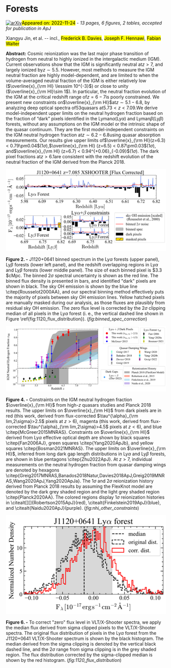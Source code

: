 <div class="macros" style="visibility:hidden;">
$\newcommand{\ensuremath}{}$
$\newcommand{\xspace}{}$
$\newcommand{\object}[1]{\texttt{#1}}$
$\newcommand{\farcs}{{.}''}$
$\newcommand{\farcm}{{.}'}$
$\newcommand{\arcsec}{''}$
$\newcommand{\arcmin}{'}$
$\newcommand{\ion}[2]{#1#2}$
$\newcommand{\textsc}[1]{\textrm{#1}}$
$\newcommand{\hl}[1]{\textrm{#1}}$
$\newcommand{\vdag}{(v)^\dagger}$
$\newcommand$
$\newcommand$</div>

<div class="macros" style="visibility:hidden;">
$\newcommand{$\ensuremath$}{}$
$\newcommand{$\xspace$}{}$
$\newcommand{$\object$}[1]{\texttt{#1}}$
$\newcommand{$\farcs$}{{.}''}$
$\newcommand{$\farcm$}{{.}'}$
$\newcommand{$\arcsec$}{''}$
$\newcommand{$\arcmin$}{'}$
$\newcommand{$\ion$}[2]{#1#2}$
$\newcommand{$\textsc$}[1]{\textrm{#1}}$
$\newcommand{$\hl$}[1]{\textrm{#1}}$
$\newcommand{$\vdag$}{(v)^\dagger}$
$\newcommand$
$\newcommand$</div>



<div id="title">

#  Forests

</div>
<div id="comments">

[![arXiv](https://img.shields.io/badge/arXiv-2211.12613-b31b1b.svg)](https://arxiv.org/abs/2211.12613)<mark>Appeared on: 2022-11-24</mark> - _13 pages, 6 figures, 2 tables, accepted for publication in ApJ_

</div>
<div id="authors">

Xiangyu Jin, et al. -- incl., <mark>Frederick B. Davies</mark>, <mark>Joseph F. Hennawi</mark>, <mark>Fabian Walter</mark>

</div>
<div id="abstract">

**Abstract:** Cosmic reionization was the last major phase transition of hydrogen from neutral to highly ionized in the intergalactic medium (IGM). Current observations show that the IGM is significantly neutral at$z>7$, and largely ionized by$z\sim5.5$. However, most methods to measure the IGM neutral fraction are highly model-dependent, and are limited to when the volume-averaged neutral fraction of the IGM is either relatively low ($\overline{x}_{\rm HI} \lesssim 10^{-3}$) or close to unity ($\overline{x}_{\rm HI}\sim 1$). In particular, the neutral fraction evolution of the IGM at the critical redshift range of$z=6-7$is poorly constrained. We present new constraints on$\overline{x}_{\rm HI}$at$z\sim5.1-6.8$, by analyzing deep optical spectra of$53$quasars at$5.73<z<7.09$.We derive model-independent upper limits on the neutral hydrogen fraction based on the fraction of “dark” pixels identified in the Lyman$\alpha$(Ly$\alpha$) and Lyman$\beta$(Ly$\beta$) forests, without any assumptions on the IGM model or the intrinsic shape of the quasar continuum. They are the first model-independent constraints on the IGM neutral hydrogen fraction at$z\sim6.2-6.8$using quasar absorption measurements. Our results give upper limits of$\overline{x}_{\rm HI}(z=6.3) < 0.79\pm0.04$(1$\sigma$),$\overline{x}_{\rm HI} (z=6.5) < 0.87\pm0.03$(1$\sigma$), and$\overline{x}_{\rm HI} (z=6.7) < 0.94^{+0.06}_{-0.09}$(1$\sigma$). The dark pixel fractions at$z>6.1$are consistent with the redshift evolution of the neutral fraction of the IGM derived from the Planck 2018.

</div>

<div id="div_fig1">

<img src="tmp_2211.12613/./J1120_bin_spec_corr_sky_zoomin.png" alt="Fig2" width="100%"/>

**Figure 2. -** J1120+0641 binned spectrum in the Ly$\alpha$ forests (upper panel), Ly$\beta$ forests (lower left panel), and the redshift overlapping regions in Ly$\alpha$ and Ly$\beta$ forests (lower middle panel). The size of each binned pixel is $3.3 $cMpc. The binned $2\sigma$ spectral uncertainty is shown as the red line. The binned flux density is presented in bars, and identified "dark" pixels are shown in black. The sky OH emission is shown by the blue line \citep{Rousselot2000AA}, and our spectral binning method effectively puts the majority of pixels between sky OH emission lines. Yellow hatched pixels are manually masked during our analysis, as those fluxes are plausibly from residual sky OH emission. The zero flux level is corrected by the $2\sigma$ clipping median of all pixels in the Ly$\alpha$ forest (i. e., the vertical dashed line shown in Figure \ref{fig:1120_flux_distribution}).
     (*fig:binned_spec_correction*)

</div>
<div id="div_fig2">

<img src="tmp_2211.12613/./xhi_other_constrain_cut_misc_scale.png" alt="Fig4" width="100%"/>

**Figure 4. -** Constraints on the IGM neutral hydrogen fraction $\overline{x}_{\rm HI}$ from high-$z$ quasars studies and Planck 2018 results. The upper limits on $\overline{x}_{\rm HI}$ from dark pixels are in red (this work, derived from flux-corrected $\tau^{\alpha}_{\rm lim,2\sigma}>2.5$ pixels at $z>6$), magenta (this work, derived from flux-corrected $\tau^{\alpha}_{\rm lim,2\sigma}>4.5$ pixels at $z<6$), and blue \citep{McGreer2015MNRAS}. Constraints on $\overline{x}_{\rm HI}$ derived from Ly$\alpha$ effective optical depth are shown by black squares \citep{Fan2006AJ}, green squares \citep{Yang2020ApJb}, and yellow squares \citep{Bosman2021MNRAS}. The upper limits on $\overline{x}_{\rm HI}$, inferred from long dark gap length distributions in Ly$\alpha$ and Ly$\beta$ forests, are shown in blue pentagons \citep{Zhu2022ApJ}. At $z>7$, individual measurements on the neutral hydrogen fraction from quasar damping wings are denoted by hexagons \citep{Greig2017MNRAS,Banados2018Natur,Davies2018ApJ,Greig2019MNRAS,Wang2020ApJ,Yang2020ApJa}. The $1\sigma$ and $2\sigma$ reionization history derived from Planck 2018 results by assuming the FlexKnot model are denoted by the dark grey shaded region and the light grey shaded region \citep{Planck2020AA}. The colored regions display $1\sigma$ reionization histories in \citealt[][]{Robertson2015ApJ}(red), \citealt{Finkelstein2019ApJ}(blue), and \citealt{Naidu2020ApJ}(purple). (*fig:nhi_other_constraints*)

</div>
<div id="div_fig3">

<img src="tmp_2211.12613/./J1120_flux_distribution.png" alt="Fig6" width="100%"/>

**Figure 6. -** To correct "zero" flux level in VLT/X-Shooter spectra, we apply the median flux derived from sigma clipped pixels to the VLT/X-Shooter spectra. The original flux distribution of pixels in the Ly$\alpha$ forest from the J1120+0641 VLT/X-Shooter spectrum is shown by the black histogram. The median derived from the sigma clipping is denoted by the vertical black dashed line, and the 2$\sigma$ range from sigma clipping is in the grey shaded region. The flux distribution corrected by the sigma-clipped median is shown by the red histogram. (*fig:1120_flux_distribution*)

</div>